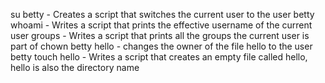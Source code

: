 su betty - Creates a script that switches the current user to the user betty
whoami - Writes a script that prints the effective username of the current user
groups - Writes a script that prints all the groups the current user is part of
chown betty hello - changes the owner of the file hello to the user betty
touch hello - Writes a script that creates an empty file called hello, hello is also the directory name

